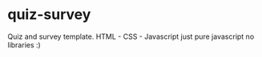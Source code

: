 # quiz-survey
Quiz and survey template.
HTML - CSS - Javascript
just pure javascript no libraries :)
